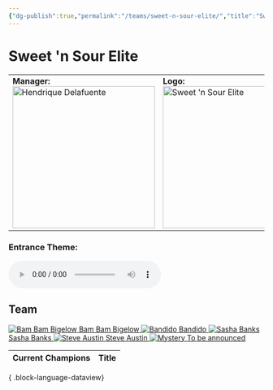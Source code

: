 ```yaml
---
{"dg-publish":true,"permalink":"/teams/sweet-n-sour-elite/","title":"Sweet 'n Sour Elite","noteIcon":""}
---
```



# Sweet 'n Sour Elite

<table>
<tr>
<td>
<b>Manager:</b>
<div>
<a href="https://cptspaulding1980.github.io/choke-slam-wrestling/manager/hendrique-delafuente/" class="champ-card">
	  <img src="https://github.com/CptSpaulding1980/choke-slam-wrestling/releases/download/images/Hendrique_Delafuente.png" width="280" alt="Hendrique Delafuente"></a>
</div>
</td>
<td><b>Logo:</b>
<img src="https://github.com/CptSpaulding1980/choke-slam-wrestling/releases/download/images//ChokeSlam_SnS.png" width="280" alt="Sweet 'n Sour Elite"></td>
</td>
</tr>
</table>

### Entrance Theme:
<audio controls>
  <source src="https://github.com/CptSpaulding1980/choke-slam-wrestling/releases/download/audio/Sweet_n_Sour_Elite.mp3" type="audio/mpeg">
</audio>

## **Team**
<div class="championship-grid">
  <a href="https://cptspaulding1980.github.io/choke-slam-wrestling/wrestler/bam-bam-bigelow" class="champ-card">
    <img src="https://github.com/CptSpaulding1980/choke-slam-wrestling/releases/download/images/Bam_Bam_Bigelow.png" alt="Bam Bam Bigelow">
    <span>Bam Bam Bigelow</span>
  </a>
  <a href="https://cptspaulding1980.github.io/choke-slam-wrestling/wrestler/bandido" class="champ-card">
    <img src="https://github.com/CptSpaulding1980/choke-slam-wrestling/releases/download/images/Bandido.png" alt="Bandido">
    <span>Bandido</span>
  </a>
  <a href="https://cptspaulding1980.github.io/choke-slam-wrestling/wrestler/sasha-banks" class="champ-card">
    <img src="https://github.com/CptSpaulding1980/choke-slam-wrestling/releases/download/images/Sasha_Banks.png" alt="Sasha Banks">
    <span>Sasha Banks</span>
  </a>
  <a href="https://cptspaulding1980.github.io/choke-slam-wrestling/wrestler/steve-austin" class="champ-card">
    <img src="https://github.com/CptSpaulding1980/choke-slam-wrestling/releases/download/images/Steve_Austin.png" alt="Steve Austin">
    <span>Steve Austin</span>
  </a>
  <a href="https://cptspaulding1980.github.io/choke-slam-wrestling/wrestler/" class="champ-card">
    <img src="https://github.com/CptSpaulding1980/choke-slam-wrestling/releases/download/images/Mystery.png" alt="Mystery">
    <span>To be announced</span>
  </a>
</div>


| Current Champions | Title |
| ----------------- | ----- |

{ .block-language-dataview}
